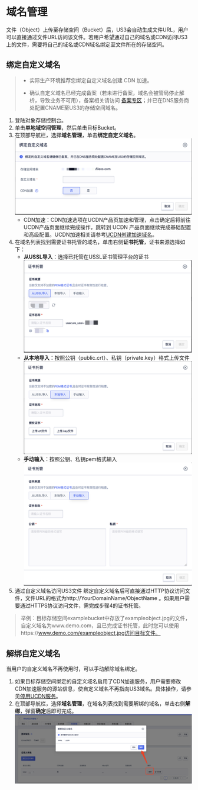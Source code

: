 # 域名管理

文件（Object）上传至存储空间（Bucket）后，US3会自动生成文件URL，用户可以直接通过文件URL访问该文件。若用户希望通过自己的域名或CDN访问US3上的文件，需要将自己的域名或CDN域名绑定至文件所在的存储空间。

## 绑定自定义域名

>- 实际生产环境推荐您绑定自定义域名创建 CDN 加速。
>
>- 确认自定义域名已经完成备案（若未进行备案，域名会被管局停止解析，导致业务不可用），备案相关请访问 [备案专区](https://www.ucloud.cn/site/beian/index.html)；并已在DNS服务商处配置CNAME至US3的存储空间域名。

1. 登陆对象存储控制台。
2. 单击**单地域空间管理**，然后单击目标Bucket。
3. 在顶部导航栏，选择**域名管理**，单击**绑定自定义域名**。
![](/images/guide/绑定自定义域名1.png)
    - CDN加速：CDN加速选项在UCDN产品页加速和管理，点击确定后将前往UCDN产品页面继续完成操作，跳转到 UCDN 产品页面继续完成基础配置和高级配置。UCDN加速相关请参考[UCDN创建加速域名](https://docs.ucloud.cn/ucdn/quick/create)。
4. 在域名列表找到需要证书托管的域名，单击右侧**证书托管**，证书来源选择如下：
    - **从USSL导入**：选择已托管在USSL证书管理平台的证书
    ![](/images/guide/证书托管-ussl导入.png)
    - **从本地导入**：按照公钥（public.crt）、私钥（private.key）格式上传文件
    ![](/images/guide/证书托管-本地导入.png)
    - **手动输入**：按照公钥、私钥pem格式输入
    ![](/images/guide/证书托管-手动输入.png)
5. 通过自定义域名访问US3文件
绑定自定义域名后可直接通过HTTP协议访问文件，文件URL的格式为http://YourDomainName/ObjectName 。如果用户需要通过HTTPS协议访问文件，需完成步骤4的证书托管。
> 举例：目标存储空间examplebucket中存放了exampleobject.jpg的文件，自定义域名为www.demo.com，且已完成证书托管，此时您可以使用https://www.demo.com/exampleobject.jpg访问目标文件。

## 解绑自定义域名
当用户的自定义域名不再使用时，可以手动解除域名绑定。

1. 如果目标存储空间绑定的自定义域名启用了CDN加速服务，用户需要修改CDN加速服务的源站信息，使自定义域名不再指向US3域名。具体操作，请参见[停用UCDN服务](https://docs.ucloud.cn/ucdn/quick/stop)。
2. 在顶部导航栏，选择**域名管理**，在域名列表找到需要解绑的域名，单击右侧**解绑**，弹窗**确定**后即可完成。
![](/images/guide/域名解绑.png)

